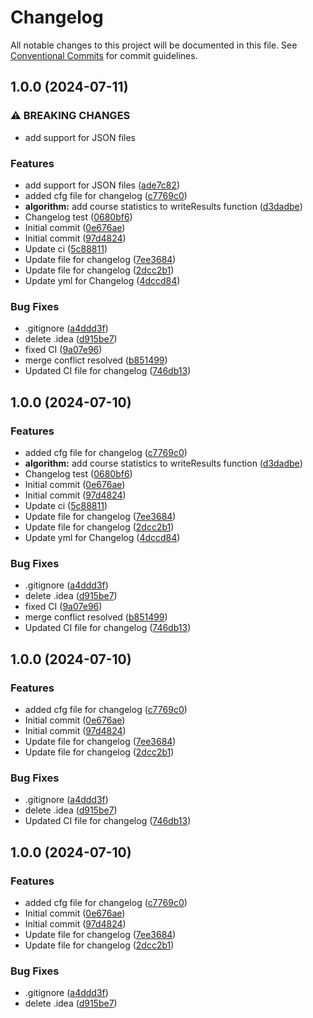 # Changelog

All notable changes to this project will be documented in this file. See
[Conventional Commits](https://conventionalcommits.org) for commit guidelines.

## 1.0.0 (2024-07-11)

### ⚠ BREAKING CHANGES

* add support for JSON files

### Features

* add support for JSON files ([ade7c82](https://gitlab.pg.innopolis.university/sdr-sum24/elect-gen-core/commit/ade7c8280ad972ca6d7fd770ce8ce2d11a478f72))
* added cfg file for changelog ([c7769c0](https://gitlab.pg.innopolis.university/sdr-sum24/elect-gen-core/commit/c7769c07196d0d6a5069fbe011e62a2150857b25))
* **algorithm:** add course statistics to writeResults function ([d3dadbe](https://gitlab.pg.innopolis.university/sdr-sum24/elect-gen-core/commit/d3dadbeb415371aa4cf9d8d457e537cf2ca65180))
* Changelog test ([0680bf6](https://gitlab.pg.innopolis.university/sdr-sum24/elect-gen-core/commit/0680bf6a224aea47b5cc6cb727bb3a912f4022a9))
* Initial commit ([0e676ae](https://gitlab.pg.innopolis.university/sdr-sum24/elect-gen-core/commit/0e676aeba35e26f7f17ba42d89a791b898f55a7e))
* Initial commit ([97d4824](https://gitlab.pg.innopolis.university/sdr-sum24/elect-gen-core/commit/97d482494a8fe0fe6a5067d4470d44a2e6839df6))
* Update ci ([5c88811](https://gitlab.pg.innopolis.university/sdr-sum24/elect-gen-core/commit/5c888113a97d1d67979fd16395c5686baccddfd7))
* Update file for changelog ([7ee3684](https://gitlab.pg.innopolis.university/sdr-sum24/elect-gen-core/commit/7ee3684064b2743e17030d3b0a42bd1f1fa80157))
* Update file for changelog ([2dcc2b1](https://gitlab.pg.innopolis.university/sdr-sum24/elect-gen-core/commit/2dcc2b1a6393c672136b1ee39c721a8bab009d16))
* Update yml for Changelog ([4dccd84](https://gitlab.pg.innopolis.university/sdr-sum24/elect-gen-core/commit/4dccd845aa69e69c196e29b088f3320840aff56b))

### Bug Fixes

* .gitignore ([a4ddd3f](https://gitlab.pg.innopolis.university/sdr-sum24/elect-gen-core/commit/a4ddd3fda87fe240fd3380a567e5bbf995361a21))
* delete .idea ([d915be7](https://gitlab.pg.innopolis.university/sdr-sum24/elect-gen-core/commit/d915be7d2504673b467af2a1b76ef59ef7724e55))
* fixed CI ([9a07e96](https://gitlab.pg.innopolis.university/sdr-sum24/elect-gen-core/commit/9a07e96b4586c78607098ee71f219a1f2d66f969))
* merge conflict resolved ([b851499](https://gitlab.pg.innopolis.university/sdr-sum24/elect-gen-core/commit/b8514992d057627d328e36324ce94e75b42352fe))
* Updated CI file for changelog ([746db13](https://gitlab.pg.innopolis.university/sdr-sum24/elect-gen-core/commit/746db13c5023d626dc12ba662a806626d81e8e7d))

## 1.0.0 (2024-07-10)

### Features

* added cfg file for changelog ([c7769c0](https://gitlab.pg.innopolis.university/sdr-sum24/elect-gen-core/commit/c7769c07196d0d6a5069fbe011e62a2150857b25))
* **algorithm:** add course statistics to writeResults function ([d3dadbe](https://gitlab.pg.innopolis.university/sdr-sum24/elect-gen-core/commit/d3dadbeb415371aa4cf9d8d457e537cf2ca65180))
* Changelog test ([0680bf6](https://gitlab.pg.innopolis.university/sdr-sum24/elect-gen-core/commit/0680bf6a224aea47b5cc6cb727bb3a912f4022a9))
* Initial commit ([0e676ae](https://gitlab.pg.innopolis.university/sdr-sum24/elect-gen-core/commit/0e676aeba35e26f7f17ba42d89a791b898f55a7e))
* Initial commit ([97d4824](https://gitlab.pg.innopolis.university/sdr-sum24/elect-gen-core/commit/97d482494a8fe0fe6a5067d4470d44a2e6839df6))
* Update ci ([5c88811](https://gitlab.pg.innopolis.university/sdr-sum24/elect-gen-core/commit/5c888113a97d1d67979fd16395c5686baccddfd7))
* Update file for changelog ([7ee3684](https://gitlab.pg.innopolis.university/sdr-sum24/elect-gen-core/commit/7ee3684064b2743e17030d3b0a42bd1f1fa80157))
* Update file for changelog ([2dcc2b1](https://gitlab.pg.innopolis.university/sdr-sum24/elect-gen-core/commit/2dcc2b1a6393c672136b1ee39c721a8bab009d16))
* Update yml for Changelog ([4dccd84](https://gitlab.pg.innopolis.university/sdr-sum24/elect-gen-core/commit/4dccd845aa69e69c196e29b088f3320840aff56b))

### Bug Fixes

* .gitignore ([a4ddd3f](https://gitlab.pg.innopolis.university/sdr-sum24/elect-gen-core/commit/a4ddd3fda87fe240fd3380a567e5bbf995361a21))
* delete .idea ([d915be7](https://gitlab.pg.innopolis.university/sdr-sum24/elect-gen-core/commit/d915be7d2504673b467af2a1b76ef59ef7724e55))
* fixed CI ([9a07e96](https://gitlab.pg.innopolis.university/sdr-sum24/elect-gen-core/commit/9a07e96b4586c78607098ee71f219a1f2d66f969))
* merge conflict resolved ([b851499](https://gitlab.pg.innopolis.university/sdr-sum24/elect-gen-core/commit/b8514992d057627d328e36324ce94e75b42352fe))
* Updated CI file for changelog ([746db13](https://gitlab.pg.innopolis.university/sdr-sum24/elect-gen-core/commit/746db13c5023d626dc12ba662a806626d81e8e7d))

## 1.0.0 (2024-07-10)

### Features

* added cfg file for changelog ([c7769c0](https://gitlab.pg.innopolis.university/sdr-sum24/elect-gen-core/commit/c7769c07196d0d6a5069fbe011e62a2150857b25))
* Initial commit ([0e676ae](https://gitlab.pg.innopolis.university/sdr-sum24/elect-gen-core/commit/0e676aeba35e26f7f17ba42d89a791b898f55a7e))
* Initial commit ([97d4824](https://gitlab.pg.innopolis.university/sdr-sum24/elect-gen-core/commit/97d482494a8fe0fe6a5067d4470d44a2e6839df6))
* Update file for changelog ([7ee3684](https://gitlab.pg.innopolis.university/sdr-sum24/elect-gen-core/commit/7ee3684064b2743e17030d3b0a42bd1f1fa80157))
* Update file for changelog ([2dcc2b1](https://gitlab.pg.innopolis.university/sdr-sum24/elect-gen-core/commit/2dcc2b1a6393c672136b1ee39c721a8bab009d16))

### Bug Fixes

* .gitignore ([a4ddd3f](https://gitlab.pg.innopolis.university/sdr-sum24/elect-gen-core/commit/a4ddd3fda87fe240fd3380a567e5bbf995361a21))
* delete .idea ([d915be7](https://gitlab.pg.innopolis.university/sdr-sum24/elect-gen-core/commit/d915be7d2504673b467af2a1b76ef59ef7724e55))
* Updated CI file for changelog ([746db13](https://gitlab.pg.innopolis.university/sdr-sum24/elect-gen-core/commit/746db13c5023d626dc12ba662a806626d81e8e7d))

## 1.0.0 (2024-07-10)

### Features

* added cfg file for changelog ([c7769c0](https://gitlab.pg.innopolis.university/sdr-sum24/elect-gen-core/commit/c7769c07196d0d6a5069fbe011e62a2150857b25))
* Initial commit ([0e676ae](https://gitlab.pg.innopolis.university/sdr-sum24/elect-gen-core/commit/0e676aeba35e26f7f17ba42d89a791b898f55a7e))
* Initial commit ([97d4824](https://gitlab.pg.innopolis.university/sdr-sum24/elect-gen-core/commit/97d482494a8fe0fe6a5067d4470d44a2e6839df6))
* Update file for changelog ([7ee3684](https://gitlab.pg.innopolis.university/sdr-sum24/elect-gen-core/commit/7ee3684064b2743e17030d3b0a42bd1f1fa80157))
* Update file for changelog ([2dcc2b1](https://gitlab.pg.innopolis.university/sdr-sum24/elect-gen-core/commit/2dcc2b1a6393c672136b1ee39c721a8bab009d16))

### Bug Fixes

* .gitignore ([a4ddd3f](https://gitlab.pg.innopolis.university/sdr-sum24/elect-gen-core/commit/a4ddd3fda87fe240fd3380a567e5bbf995361a21))
* delete .idea ([d915be7](https://gitlab.pg.innopolis.university/sdr-sum24/elect-gen-core/commit/d915be7d2504673b467af2a1b76ef59ef7724e55))

